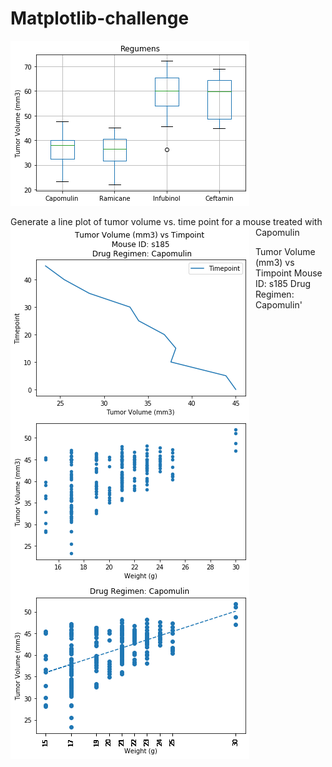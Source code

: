 # Matplotlib-challenge

![Capomulin](images/boxPlot.png)




Generate a line plot of tumor volume vs. time point for a mouse treated with Capomulin
<img src="images/TumorVolume.png"
     alt="Capomulin"
     style="float: left; margin-right: 10px;" />

Tumor Volume (mm3) vs Timpoint Mouse ID: s185 Drug Regimen: Capomulin'





<img src="images/scatter.png"
     alt="ScatterPlot"
     style="float: left; margin-right: 10px;" />



<img src="images/scatterCorelation.png"
     alt="ScatterPlot"
     style="float: left; margin-right: 10px;" />
